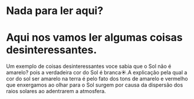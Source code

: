 # Nada para ler aqui?
# Aqui nos vamos ler algumas coisas desinteressantes.
 Um exemplo de coisas desinteressantes voce sabia que o Sol não é amarelo? pois a verdadeira cor do Sol é branca☀️.A explicação pela qual a cor do sol ser amarelo na terra é pelo fato dos tons de amarelo e vermelho que enxergamos ao olhar para o Sol surgem por causa da dispersão dos raios solares ao adentrarem a atmosfera.
